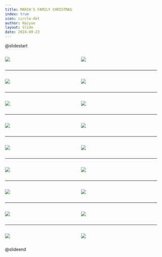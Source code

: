 ```yaml
---
title: MARIA'S FAMILY CHRISTMAS
index: true
icon: circle-dot
author: Haiyue
layout: Slide
date: 2024-09-23
---
```

 
@slidestart

<div style="display:flex">
<div style="flex:1">

![](https://raw.githubusercontent.com/yclord/reading/refs/heads/master/english/Level-L/MARIA'S%20FAMILY%20CHRISTMAS/001.webp)
</div>
<div style="flex:1">

![](https://raw.githubusercontent.com/yclord/reading/refs/heads/master/english/Level-L/MARIA'S%20FAMILY%20CHRISTMAS/002.webp)
</div>
</div>

---

<div style="display:flex">
<div style="flex:1">

![](https://raw.githubusercontent.com/yclord/reading/refs/heads/master/english/Level-L/MARIA'S%20FAMILY%20CHRISTMAS/003.webp)
</div>
<div style="flex:1">

![](https://raw.githubusercontent.com/yclord/reading/refs/heads/master/english/Level-L/MARIA'S%20FAMILY%20CHRISTMAS/004.webp)
</div>
</div>

---

<div style="display:flex">
<div style="flex:1">

![](https://raw.githubusercontent.com/yclord/reading/refs/heads/master/english/Level-L/MARIA'S%20FAMILY%20CHRISTMAS/005.webp)
</div>
<div style="flex:1">

![](https://raw.githubusercontent.com/yclord/reading/refs/heads/master/english/Level-L/MARIA'S%20FAMILY%20CHRISTMAS/006.webp)
</div>
</div>

---

<div style="display:flex">
<div style="flex:1">

![](https://raw.githubusercontent.com/yclord/reading/refs/heads/master/english/Level-L/MARIA'S%20FAMILY%20CHRISTMAS/007.webp)
</div>
<div style="flex:1">

![](https://raw.githubusercontent.com/yclord/reading/refs/heads/master/english/Level-L/MARIA'S%20FAMILY%20CHRISTMAS/008.webp)
</div>
</div>

---

<div style="display:flex">
<div style="flex:1">

![](https://raw.githubusercontent.com/yclord/reading/refs/heads/master/english/Level-L/MARIA'S%20FAMILY%20CHRISTMAS/009.webp)
</div>
<div style="flex:1">

![](https://raw.githubusercontent.com/yclord/reading/refs/heads/master/english/Level-L/MARIA'S%20FAMILY%20CHRISTMAS/010.webp)
</div>
</div>

---

<div style="display:flex">
<div style="flex:1">

![](https://raw.githubusercontent.com/yclord/reading/refs/heads/master/english/Level-L/MARIA'S%20FAMILY%20CHRISTMAS/011.webp)
</div>
<div style="flex:1">

![](https://raw.githubusercontent.com/yclord/reading/refs/heads/master/english/Level-L/MARIA'S%20FAMILY%20CHRISTMAS/012.webp)
</div>
</div>

---

<div style="display:flex">
<div style="flex:1">

![](https://raw.githubusercontent.com/yclord/reading/refs/heads/master/english/Level-L/MARIA'S%20FAMILY%20CHRISTMAS/013.webp)
</div>
<div style="flex:1">

![](https://raw.githubusercontent.com/yclord/reading/refs/heads/master/english/Level-L/MARIA'S%20FAMILY%20CHRISTMAS/014.webp)
</div>
</div>

---

<div style="display:flex">
<div style="flex:1">

![](https://raw.githubusercontent.com/yclord/reading/refs/heads/master/english/Level-L/MARIA'S%20FAMILY%20CHRISTMAS/015.webp)
</div>
<div style="flex:1">

![](https://raw.githubusercontent.com/yclord/reading/refs/heads/master/english/Level-L/MARIA'S%20FAMILY%20CHRISTMAS/016.webp)
</div>
</div>

---

<div style="display:flex">
<div style="flex:1">

![](https://raw.githubusercontent.com/yclord/reading/refs/heads/master/english/Level-L/MARIA'S%20FAMILY%20CHRISTMAS/017.webp)
</div>
<div style="flex:1">

![](https://raw.githubusercontent.com/yclord/reading/refs/heads/master/english/Level-L/MARIA'S%20FAMILY%20CHRISTMAS/018.webp)
</div>
</div>

@slideend